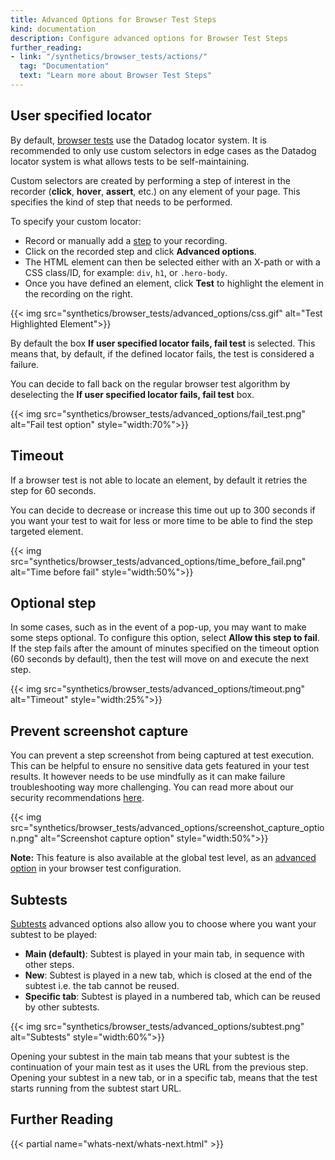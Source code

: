 ```yaml
---
title: Advanced Options for Browser Test Steps
kind: documentation
description: Configure advanced options for Browser Test Steps
further_reading:
- link: "/synthetics/browser_tests/actions/"
  tag: "Documentation"
  text: "Learn more about Browser Test Steps"
---
```


## User specified locator

By default, [browser tests][1] use the Datadog locator system. It is recommended to only use custom selectors in edge cases as the Datadog locator system is what allows tests to be self-maintaining.

Custom selectors are created by performing a step of interest in the recorder (**click**, **hover**, **assert**, etc.) on any element of your page. This specifies the kind of step that needs to be performed.

To specify your custom locator:

* Record or manually add a [step][2] to your recording.
* Click on the recorded step and click **Advanced options**.
* The HTML element can then be selected either with an X-path or with a CSS class/ID, for example: `div`, `h1`, or `.hero-body`.
* Once you have defined an element, click **Test** to highlight the element in the recording on the right.

{{< img src="synthetics/browser_tests/advanced_options/css.gif" alt="Test Highlighted Element">}}

By default the box **If user specified locator fails, fail test** is selected. This means that, by default, if the defined locator fails, the test is considered a failure.

You can decide to fall back on the regular browser test algorithm by deselecting the **If user specified locator fails, fail test** box.

{{< img src="synthetics/browser_tests/advanced_options/fail_test.png" alt="Fail test option" style="width:70%">}}

## Timeout

If a browser test is not able to locate an element, by default it retries the step for 60 seconds.

You can decide to decrease or increase this time out up to 300 seconds if you want your test to wait for less or more time to be able to find the step targeted element.

{{< img src="synthetics/browser_tests/advanced_options/time_before_fail.png" alt="Time before fail" style="width:50%">}}

## Optional step

In some cases, such as in the event of a pop-up, you may want to make some steps optional. To configure this option, select **Allow this step to fail**. If the step fails after the amount of minutes specified on the timeout option (60 seconds by default), then the test will move on and execute the next step.

{{< img src="synthetics/browser_tests/advanced_options/timeout.png" alt="Timeout" style="width:25%">}}

## Prevent screenshot capture

You can prevent a step screenshot from being captured at test execution. This can be helpful to ensure no sensitive data gets featured in your test results. It however needs to be use mindfully as it can make failure troubleshooting way more challenging. You can read more about our security recommendations [here][3].

{{< img src="synthetics/browser_tests/advanced_options/screenshot_capture_option.png" alt="Screenshot capture option" style="width:50%">}}

**Note:** This feature is also available at the global test level, as an [advanced option][4] in your browser test configuration.

## Subtests

[Subtests][5] advanced options also allow you to choose where you want your subtest to be played:

* **Main (default)**: Subtest is played in your main tab, in sequence with other steps.
* **New**: Subtest is played in a new tab, which is closed at the end of the subtest i.e. the tab cannot be reused.
* **Specific tab**: Subtest is played in a numbered tab, which can be reused by other subtests.

{{< img src="synthetics/browser_tests/advanced_options/subtest.png" alt="Subtests" style="width:60%">}}

Opening your subtest in the main tab means that your subtest is the continuation of your main test as it uses the URL from the previous step. Opening your subtest in a new tab, or in a specific tab, means that the test starts running from the subtest start URL.

## Further Reading

{{< partial name="whats-next/whats-next.html" >}}

[1]: /synthetics/browser_tests/
[2]: /synthetics/browser_tests/actions/
[3]: /security/synthetics/
[4]: TOADD
[5]: /synthetics/browser_tests/actions/#subtests
